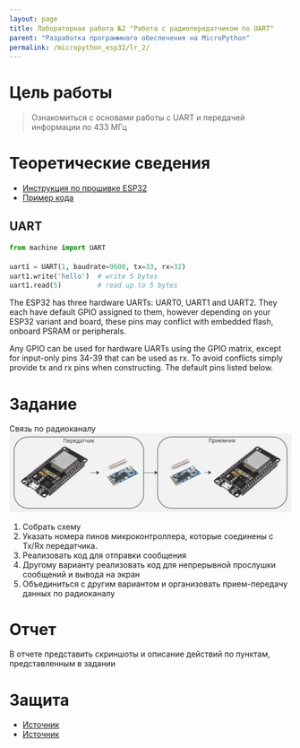 ```yaml
---
layout: page
title: Лабораторная работа №2 "Работа с радиопередатчиком по UART"
parent: "Разработка программного обеспечения на MicroPython"
permalink: /micropython_esp32/lr_2/
---
```



# Цель работы
> Ознакомиться с основами работы с UART и передачей информации по 433 МГц

# Теоретические сведения
* [Инструкция по прошивке ESP32](/micropython_esp32/firmware/)
* [Пример кода](../../examples/example_2.md)

## UART
```python
from machine import UART

uart1 = UART(1, baudrate=9600, tx=33, rx=32)
uart1.write('hello')  # write 5 bytes
uart1.read(5)         # read up to 5 bytes
```

The ESP32 has three hardware UARTs: UART0, UART1 and UART2. They each have default GPIO assigned to them, 
however depending on your ESP32 variant and board, these pins may conflict with embedded flash, 
onboard PSRAM or peripherals.

Any GPIO can be used for hardware UARTs using the GPIO matrix, except for input-only pins 34-39 that can be used as rx. 
To avoid conflicts simply provide tx and rx pins when constructing. The default pins listed below.

# Задание
Связь по радиоканалу
![](../../static/433.jpg)

1. Собрать схему
2. Указать номера пинов микроконтроллера, которые соединены с Tx/Rx передатчика.
3. Реализовать код для отправки сообщения
4. Другому варианту реализовать код для непрерывной прослушки сообщений и вывода на экран
5. Объединиться с другим вариантом и организовать прием-передачу данных по радиоканалу

# Отчет
В отчете представить скриншоты и описание действий по пунктам, представленным в задании

# Защита
* [Источник](https://www.ru-ebyte.com/news/514)
* [Источник](https://radiocom.su/information/artikles/?433-868mhz)